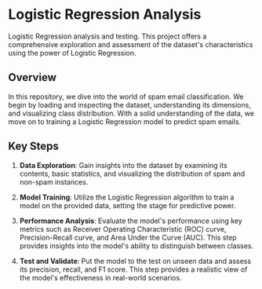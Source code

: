# Logistic Regression Analysis

Logistic Regression analysis and testing. This project offers a comprehensive exploration and assessment of the dataset's characteristics using the power of Logistic Regression.

## Overview

In this repository, we dive into the world of spam email classification. We begin by loading and inspecting the dataset, understanding its dimensions, and visualizing class distribution. With a solid understanding of the data, we move on to training a Logistic Regression model to predict spam emails.

## Key Steps

1. **Data Exploration**: Gain insights into the dataset by examining its contents, basic statistics, and visualizing the distribution of spam and non-spam instances.

2. **Model Training**: Utilize the Logistic Regression algorithm to train a model on the provided data, setting the stage for predictive power.

3. **Performance Analysis**: Evaluate the model's performance using key metrics such as Receiver Operating Characteristic (ROC) curve, Precision-Recall curve, and Area Under the Curve (AUC). This step provides insights into the model's ability to distinguish between classes.

4. **Test and Validate**: Put the model to the test on unseen data and assess its precision, recall, and F1 score. This step provides a realistic view of the model's effectiveness in real-world scenarios.
